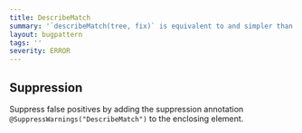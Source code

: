 ```yaml
---
title: DescribeMatch
summary: '`describeMatch(tree, fix)` is equivalent to and simpler than `buildDescription(tree).addFix(fix).build()`'
layout: bugpattern
tags: ''
severity: ERROR
---
```


<!--
*** AUTO-GENERATED, DO NOT MODIFY ***
To make changes, edit the @BugPattern annotation or the explanation in docs/bugpattern.
-->



## Suppression
Suppress false positives by adding the suppression annotation `@SuppressWarnings("DescribeMatch")` to the enclosing element.
